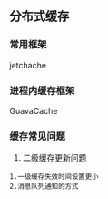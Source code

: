 ## 分布式缓存 
### 常用框架
jetchache

### 进程内缓存框架 
GuavaCache

### 缓存常见问题
1. 二级缓存更新问题
```
1.一级缓存失效时间设置更小
2.消息队列通知的方式
```

